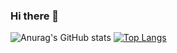 ### Hi there 👋

![Anurag's GitHub stats](https://github-readme-stats.vercel.app/api?username=OrcFofa&show_icons=true&theme=tokyonight)
[![Top Langs](https://github-readme-stats.vercel.app/api/top-langs/?username=OrcFofa&layout=compact)](https://github.com/OrcFofa/github-readme-stats)

